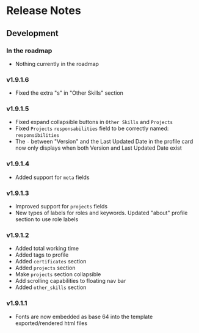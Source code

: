 # Release Notes

## Development

### In the roadmap

- Nothing currently in the roadmap

### v1.9.1.6

- Fixed the extra "s" in "Other Skills" section

### v1.9.1.5

- Fixed expand collapsible buttons in `Other Skills` and `Projects`
- Fixed `Projects` `responsabilities` field to be correctly named: `responsibilities`
- The `-` between "Version" and the Last Updated Date in the profile card now only displays when both Version and Last Updated Date exist

### v1.9.1.4

- Added support for `meta` fields

### v1.9.1.3

- Improved support for `projects` fields
- New types of labels for roles and keywords. Updated "about" profile section to use role labels

### v1.9.1.2

- Added total working time
- Added tags to profile
- Added `certificates` section
- Added `projects` section
- Make `projects` section collapsible
- Add scrolling capabilities to floating nav bar
- Added `other_skills` section

### v1.9.1.1

- Fonts are now embedded as base 64 into the template exported/rendered html files
